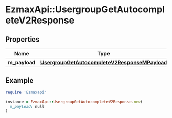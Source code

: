 # EzmaxApi::UsergroupGetAutocompleteV2Response

## Properties

| Name | Type | Description | Notes |
| ---- | ---- | ----------- | ----- |
| **m_payload** | [**UsergroupGetAutocompleteV2ResponseMPayload**](UsergroupGetAutocompleteV2ResponseMPayload.md) |  |  |

## Example

```ruby
require 'Ezmaxapi'

instance = EzmaxApi::UsergroupGetAutocompleteV2Response.new(
  m_payload: null
)
```

